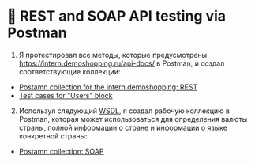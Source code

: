 #  🔗 REST and SOAP API testing via Postman 

1) Я протестировал все методы, которые предусмотрены https://intern.demoshopping.ru/api-docs/ в Postman, и создал соответствующие коллекции:
 <ul>
<li>  <a href="https://www.postman.com/universal-robot-953942/workspace/my-workspace/collection/48677682-131a9313-dd92-46e2-a163-cd5a49f89c56?action=share&creator=48677682&active-environment=48677682-e37016dc-8564-4204-bd27-363d023083d3">Postamn collection for the intern.demoshopping: REST</a>  </li>
<li>  <a href="https://docs.google.com/spreadsheets/d/1jj4dGYDiQLaV0IXxtiMe0-Dl8pi1Z61IbnUHw_EtEX4/edit?usp=sharing"> Test cases for "Users" block </a>   </li>
</ul>

2) Используя следующий <a href="http://webservices.oorsprong.org/websamples.countryinfo/CountryInfoService.wso?WSDL">WSDL</a>, я создал рабочую коллекцию в Postman, которая может использоваться для определения валюты страны, полной информации о стране и информации о языке конкретной страны:
 <ul>
<li> <a href="https://www.postman.com/universal-robot-953942/workspace/my-workspace/collection/48677682-d65f8e7b-b58a-4cab-ac22-fe3086ac2932?action=share&creator=48677682&active-environment=48677682-e37016dc-8564-4204-bd27-363d023083d3">Postamn collection: SOAP</a>   </li>
</ul>
